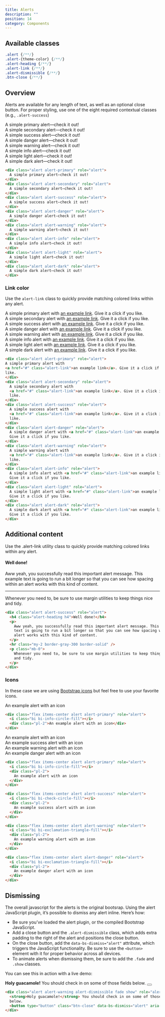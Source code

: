 ```yaml
---
title: Alerts
description: ""
position: 14
category: Components
---
```


<!-- Import the icons -->
<link rel="stylesheet" href="https://cdn.jsdelivr.net/npm/bootstrap-icons@1.6.0/font/bootstrap-icons.css">

## Available classes

```css
.alert {/**/}
.alert-{theme-color} {/**/}
.alert-heading {/**/}
.alert-link {/**/}
.alert-dismissible {/**/}
.btn-close {/**/}
```

## Overview

Alerts are available for any length of text, as well as an optional close button. For proper styling, use one of the eight required contextual classes (e.g., `.alert-success`)

<div class="bd-example">
  <div class="alert alert-primary" role="alert">
    A simple primary alert—check it out!
  </div>
  <div class="alert alert-secondary" role="alert">
    A simple secondary alert—check it out!
  </div>
  <div class="alert alert-success" role="alert">
    A simple success alert—check it out!
  </div>
  <div class="alert alert-danger" role="alert">
    A simple danger alert—check it out!
  </div>
  <div class="alert alert-warning" role="alert">
    A simple warning alert—check it out!
  </div>
  <div class="alert alert-info" role="alert">
    A simple info alert—check it out!
  </div>
  <div class="alert alert-light" role="alert">
    A simple light alert—check it out!
  </div>
  <div class="alert alert-dark" role="alert">
    A simple dark alert—check it out!
  </div>
</div>

```html
<div class="alert alert-primary" role="alert">
  A simple primary alert—check it out!
</div>
<div class="alert alert-secondary" role="alert">
  A simple secondary alert—check it out!
</div>
<div class="alert alert-success" role="alert">
  A simple success alert—check it out!
</div>
<div class="alert alert-danger" role="alert">
  A simple danger alert—check it out!
</div>
<div class="alert alert-warning" role="alert">
  A simple warning alert—check it out!
</div>
<div class="alert alert-info" role="alert">
  A simple info alert—check it out!
</div>
<div class="alert alert-light" role="alert">
  A simple light alert—check it out!
</div>
<div class="alert alert-dark" role="alert">
  A simple dark alert—check it out!
</div>
```

### Link color

Use the `alert-link` class to quickly provide matching colored links within any alert.

<div class="bd-example">
  <div class="alert alert-primary" role="alert">
    A simple primary alert with <a href="#" class="alert-link">an example link</a>. Give it a click if you like.
  </div>
  <div class="alert alert-secondary" role="alert">
    A simple secondary alert with <a href="#" class="alert-link">an example link</a>. Give it a click if you like.
  </div>
  <div class="alert alert-success" role="alert">
    A simple success alert with <a href="#" class="alert-link">an example link</a>. Give it a click if you like.
  </div>
  <div class="alert alert-danger" role="alert">
    A simple danger alert with <a href="#" class="alert-link">an example link</a>. Give it a click if you like.
  </div>
  <div class="alert alert-warning" role="alert">
    A simple warning alert with <a href="#" class="alert-link">an example link</a>. Give it a click if you like.
  </div>
  <div class="alert alert-info" role="alert">
    A simple info alert with <a href="#" class="alert-link">an example link</a>. Give it a click if you like.
  </div>
  <div class="alert alert-light" role="alert">
    A simple light alert with <a href="#" class="alert-link">an example link</a>. Give it a click if you like.
  </div>
  <div class="alert alert-dark" role="alert">
    A simple dark alert with <a href="#" class="alert-link">an example link</a>. Give it a click if you like.
  </div>
</div>

```html
<div class="alert alert-primary" role="alert">
A simple primary alert with
<a href="#" class="alert-link">an example link</a>. Give it a click if you
like.
</div>
<div class="alert alert-secondary" role="alert">
  A simple secondary alert with
  <a href="#" class="alert-link">an example link</a>. Give it a click if you
  like.
</div>
<div class="alert alert-success" role="alert">
  A simple success alert with
  <a href="#" class="alert-link">an example link</a>. Give it a click if you
  like.
</div>
<div class="alert alert-danger" role="alert">
  A simple danger alert with <a href="#" class="alert-link">an example link</a>.
  Give it a click if you like.
</div>
<div class="alert alert-warning" role="alert">
  A simple warning alert with
  <a href="#" class="alert-link">an example link</a>. Give it a click if you
  like.
</div>
<div class="alert alert-info" role="alert">
  A simple info alert with <a href="#" class="alert-link">an example link</a>.
  Give it a click if you like.
</div>
<div class="alert alert-light" role="alert">
  A simple light alert with <a href="#" class="alert-link">an example link</a>.
  Give it a click if you like.
</div>
<div class="alert alert-dark" role="alert">
  A simple dark alert with <a href="#" class="alert-link">an example link</a>.
  Give it a click if you like.
</div>
```

## Additional content

Use the .alert-link utility class to quickly provide matching colored links within any alert.

<div class="bd-example">
  <div class="alert alert-success" role="alert">
    <h4 class="alert-heading h4">Well done!</h4>
    <p>Aww yeah, you successfully read this important alert message. This example text is going to run a bit longer so
      that you can see how spacing within an alert works with this kind of content.</p>
    <hr class="my-2 border-gray-300 border-solid">
    <p class="mb-0">Whenever you need to, be sure to use margin utilities to keep things nice and tidy.</p>
  </div>
</div>

```html
<div class="alert alert-success" role="alert">
  <h4 class="alert-heading h4">Well done!</h4>
  <p>
    Aww yeah, you successfully read this important alert message. This example
    text is going to run a bit longer so that you can see how spacing within an
    alert works with this kind of content.
  </p>
  <hr class="my-2 border-gray-300 border-solid" />
  <p class="mb-0">
    Whenever you need to, be sure to use margin utilities to keep things nice
    and tidy.
  </p>
</div>
```

### Icons

In these case we are using [Bootstrap icons](https://icons.getbootstrap.com/) but feel free to use your favorite icons.

<div class="bd-example">
  <div class="flex items-center alert alert-primary" role="alert">
    <i class="bi bi-info-circle-fill"></i>
    <div class="pl-2">
      An example alert with an icon
    </div>
  </div>
</div>

```html
<div class="flex items-center alert alert-primary" role="alert">
  <i class="bi bi-info-circle-fill"></i>
  <div class="pl-2">An example alert with an icon</div>
</div>
```

<div class="bd-example">
  <div class="flex items-center alert alert-primary" role="alert">
    <i class="bi bi-info-circle-fill"></i>
    <div class="pl-2">
      An example alert with an icon
    </div>
  </div>
  <div class="flex items-center alert alert-success" role="alert">
    <i class="bi bi-check-circle-fill"></i>
    <div class="pl-2">
      An example success alert with an icon
    </div>
  </div>
  <div class="flex items-center alert alert-warning" role="alert">
    <i class="bi bi-exclamation-triangle-fill"></i>
    <div class="pl-2">
      An example warning alert with an icon
    </div>
  </div>
  <div class="flex items-center alert alert-danger" role="alert">
    <i class="bi bi-exclamation-triangle-fill"></i>
    <div class="pl-2">
      An example danger alert with an icon
    </div>
  </div>
</div>

```html
<div class="flex items-center alert alert-primary" role="alert">
  <i class="bi bi-info-circle-fill"></i>
  <div class="pl-2">
    An example alert with an icon
  </div>
</div>

<div class="flex items-center alert alert-success" role="alert">
  <i class="bi bi-check-circle-fill"></i>
  <div class="pl-2">
    An example success alert with an icon
  </div>
</div>

<div class="flex items-center alert alert-warning" role="alert">
  <i class="bi bi-exclamation-triangle-fill"></i>
  <div class="pl-2">
    An example warning alert with an icon
  </div>
</div>

<div class="flex items-center alert alert-danger" role="alert">
  <i class="bi bi-exclamation-triangle-fill"></i>
  <div class="pl-2">
    An example danger alert with an icon
  </div>
</div>
```

## Dismissing

The overall javascript for the alerts is the original bootsrap.
Using the alert JavaScript plugin, it’s possible to dismiss any alert inline. Here’s how:
* Be sure you’ve loaded the alert plugin, or the compiled Bootstrap JavaScript.
* Add a close button and the `.alert-dismissible` class, which adds extra padding to the right of the alert and positions the close button.
* On the close button, add the `data-bs-dismiss="alert"` attribute, which triggers the JavaScript functionality. Be sure to use the `<button>` element with it for proper behavior across all devices.
* To animate alerts when dismissing them, be sure to add the `.fade` and `.show` classes.

You can see this in action with a live demo:

<div class="bd-example">
  <div class="alert alert-warning alert-dismissible fade show" role="alert">
    <strong>Holy guacamole!</strong> You should check in on some of those fields below.
    <button type="button" class="btn-close" data-bs-dismiss="alert" aria-label="Close"></button>
  </div>
</div>

```html
<div class="alert alert-warning alert-dismissible fade show" role="alert">
  <strong>Holy guacamole!</strong> You should check in on some of those fields
  below.
  <button type="button" class="btn-close" data-bs-dismiss="alert" aria-label="Close"></button>
</div>
```
